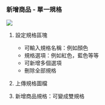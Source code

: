 ### 新增商品 - 單一規格

![](RackMultipart20230424-1-nn9xl2_html_a54e471bdbc74e3.png)

1. 設定規格區塊

   - 可輸入規格名稱：例如顏色
   - 規格選項：例如紅色，藍色等等
   - 可新增多個選項
   - 刪除全部規格

2. 上傳規格圖檔
3. 新增商品規格：可變成雙規格

